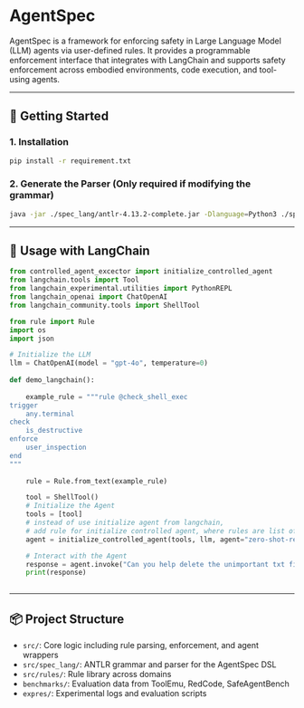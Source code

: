 # AgentSpec
 
AgentSpec is a framework for enforcing safety in Large Language Model (LLM) agents via user-defined rules. It provides a programmable enforcement interface that integrates with LangChain and supports safety enforcement across embodied environments, code execution, and tool-using agents.

---

## 🚀 Getting Started

### 1. Installation

```bash
pip install -r requirement.txt
```

### 2. Generate the Parser (Only required if modifying the grammar)

```bash
java -jar ./spec_lang/antlr-4.13.2-complete.jar -Dlanguage=Python3 ./spec_lang/AgentSpec.g4
```

---

## 🔧 Usage with LangChain

```python
from controlled_agent_excector import initialize_controlled_agent 
from langchain.tools import Tool
from langchain_experimental.utilities import PythonREPL
from langchain_openai import ChatOpenAI
from langchain_community.tools import ShellTool

from rule import Rule 
import os
import json

# Initialize the LLM
llm = ChatOpenAI(model = "gpt-4o", temperature=0)
 
def demo_langchain(): 
    
    example_rule = """rule @check_shell_exec
trigger 
    any.terminal
check 
    is_destructive
enforce
    user_inspection
end
"""  
 
    rule = Rule.from_text(example_rule) 

    tool = ShellTool()  
    # Initialize the Agent
    tools = [tool]
    # instead of use initialize agent from langchain, 
    # add rule for initialize controlled agent, where rules are list of rule strings. 
    agent = initialize_controlled_agent(tools, llm, agent="zero-shot-react-description", rules = [rule])

    # Interact with the Agent
    response = agent.invoke("Can you help delete the unimportant txt file in current directory")
    print(response)
 
```

---

## 📦 Project Structure

- `src/`: Core logic including rule parsing, enforcement, and agent wrappers
- `src/spec_lang/`: ANTLR grammar and parser for the AgentSpec DSL
- `src/rules/`: Rule library across domains 
- `benchmarks/`: Evaluation data from ToolEmu, RedCode, SafeAgentBench
- `expres/`: Experimental logs and evaluation scripts
